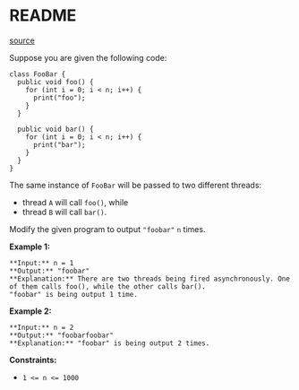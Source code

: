 # README #
[source](https://leetcode.com/problems/print-foobar-alternately/)

Suppose you are given the following code:

```
class FooBar {
  public void foo() {
    for (int i = 0; i < n; i++) {
      print("foo");
    }
  }

  public void bar() {
    for (int i = 0; i < n; i++) {
      print("bar");
    }
  }
}
```

The same instance of `FooBar` will be passed to two different threads:


+ thread `A` will call `foo()`, while
+ thread `B` will call `bar()`.


Modify the given program to output `"foobar"` `n` times.


**Example 1:**

```
**Input:** n = 1
**Output:** "foobar"
**Explanation:** There are two threads being fired asynchronously. One of them calls foo(), while the other calls bar().
"foobar" is being output 1 time.
```

**Example 2:**

```
**Input:** n = 2
**Output:** "foobarfoobar"
**Explanation:** "foobar" is being output 2 times.
```


**Constraints:**


+ `1 <= n <= 1000`


